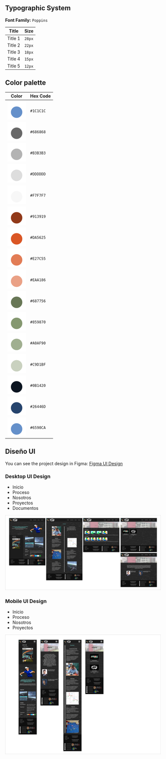 


## **Typographic System**

**Font Family:** `Poppins`

| Title | Size |
|---|---|
| Title 1 | `28px` |
| Title 2 | `22px` |
| Title 3 | `18px` |
| Title 4 | `15px` |
| Title 5 | `12px` |


## **Color palette**


| Color | Hex Code |
|---|---|
| ![circle](./docs/assets/imgs_svgs/circle_6590CA.svg) | `#1C1C1C` |
| ![circle](./docs/assets/imgs_svgs/circle_686868.svg) | `#686868` |
| ![circle](./docs/assets/imgs_svgs/circle_B3B3B3.svg) | `#B3B3B3` |
| ![circle](./docs/assets/imgs_svgs/circle_DDDDDD.svg) | `#DDDDDD` |
| ![circle](./docs/assets/imgs_svgs/circle_F7F7F7.svg) | `#F7F7F7` |
| ![circle](./docs/assets/imgs_svgs/circle_913919.svg) | `#913919` |
| ![circle](./docs/assets/imgs_svgs/circle_DA5625.svg) | `#DA5625` |
| ![circle](./docs/assets/imgs_svgs/circle_E27C55.svg) | `#E27C55` |
| ![circle](./docs/assets/imgs_svgs/circle_EAA186.svg) | `#EAA186` |
| ![circle](./docs/assets/imgs_svgs/circle_687756.svg) | `#687756` |
| ![circle](./docs/assets/imgs_svgs/circle_859870.svg) | `#859870` |
| ![circle](./docs/assets/imgs_svgs/circle_A0AF90.svg) | `#A0AF90` |
| ![circle](./docs/assets/imgs_svgs/circle_C9D1BF.svg) | `#C9D1BF` |
| ![circle](./docs/assets/imgs_svgs/circle_0B1420.svg) | `#0B1420` |
| ![circle](./docs/assets/imgs_svgs/circle_26446D.svg) | `#26446D` |
| ![circle](./docs/assets/imgs_svgs/circle_6590CA.svg) | `#6590CA` |

## **Diseño UI**

You can see the project design in Figma: [Figma UI Design](https://www.figma.com/design/d4KgvrUiG4gTi0cpru46v0/Proyecto_LaunchLAb_ArrowAscend?node-id=0-1&t=TTHmZeOvj59fl94q-1)


### **Desktop UI Design**

- Inicio
- Proceso
- Nosotros
- Proyectos
- Documentos

<img src="docs/assets/imgs_UI_design/UI_design_desktop.png" style="width: 600px;">

### **Mobile UI Design**

- Inicio
- Proceso
- Nosotros
- Proyectos

<img src="docs/assets/imgs_UI_design/UI_design_mobile.png" style="width: 600px;">
